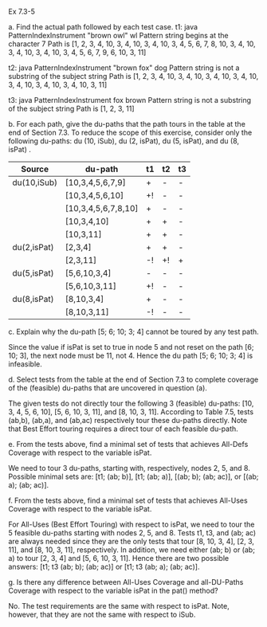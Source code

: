Ex 7.3-5

a. Find the actual path followed by each test case.
t1: java PatternIndexInstrument "brown owl" wl
Pattern string begins at the character 7
Path is [1, 2, 3, 4, 10, 3, 4, 10, 3, 4, 10, 3, 4, 5, 6, 7, 8, 10, 3, 4, 10, 3, 4, 10, 3, 4, 10, 3, 4, 5, 6, 7, 9, 6, 10, 3, 11]

t2: java PatternIndexInstrument "brown fox" dog
Pattern string is not a substring of the subject string
Path is [1, 2, 3, 4, 10, 3, 4, 10, 3, 4, 10, 3, 4, 10, 3, 4, 10, 3, 4, 10, 3, 4, 10, 3, 11]

t3: java PatternIndexInstrument fox brown
Pattern string is not a substring of the subject string
Path is [1, 2, 3, 11] 

b. For each path, give the du-paths that the path tours in the table at the end of Section 7.3. To reduce the scope of this exercise, consider only the following du-paths: du (10, iSub), du (2, isPat), du (5, isPat), and du (8, isPat) .

| Source      | du-path             | t1   | t2   | t3   |
| ----------- | ------------------- | ---- | ---- | ---- |
| du(10,iSub) | [10,3,4,5,6,7,9]    | +    | -    | -    |
|             | [10,3,4,5,6,10]     | +!   | -    | -    |
|             | [10,3,4,5,6,7,8,10] | +    | -    | -    |
|             | [10,3,4,10]         | +    | +    | -    |
|             | [10,3,11]           | +    | +    | -    |
| du(2,isPat) | [2,3,4]             | +    | +    | -    |
|             | [2,3,11]            | -!   | +!   | +    |
| du(5,isPat) | [5,6,10,3,4]        | -    | -    | -    |
|             | [5,6,10,3,11]       | +!   | -    | -    |
| du(8,isPat) | [8,10,3,4]          | +    | -    | -    |
|             | [8,10,3,11]         | -!   | -    | -    |

c. Explain why the du-path [5; 6; 10; 3; 4] cannot be toured by any test path.

Since the value if isPat is set to true in node 5 and not reset on the path [6; 10; 3],
the next node must be 11, not 4. Hence the du path [5; 6; 10; 3; 4] is infeasible.

d. Select tests from the table at the end of Section 7.3 to complete coverage of the (feasible) du-paths that are uncovered in question (a).

The given tests do not directly tour the following 3 (feasible) du-paths: [10, 3, 4, 5, 6, 10], [5, 6, 10, 3, 11], and [8, 10, 3, 11]. According to Table 7.5, tests (ab,b), (ab,a), and (ab,ac) respectively tour these du-paths directly. Note that Best Effort touring requires a direct tour of each feasible du-path.

e. From the tests above, find a minimal set of tests that achieves All-Defs Coverage with respect to the variable isPat.

We need to tour 3 du-paths, starting with, respectively, nodes 2, 5, and 8. Possible minimal sets are: [t1; (ab; b)], [t1; (ab; a)], [(ab; b); (ab; ac)], or [(ab; a); (ab; ac)]. 

f. From the tests above, find a minimal set of tests that achieves All-Uses Coverage with respect to the variable isPat.

For All-Uses (Best Effort Touring) with respect to isPat, we need to tour the 5 feasible du-paths starting with nodes 2, 5, and 8. Tests t1, t3, and (ab; ac) are always needed since they are the only tests that tour [8, 10, 3, 4], [2, 3, 11], and [8, 10, 3, 11], respectively. In addition, we need either (ab; b) or (ab; a) to tour [2, 3, 4] and [5, 6, 10, 3, 11]. Hence there are two possible answers: [t1; t3 (ab; b); (ab; ac)] or [t1; t3 (ab; a); (ab; ac)].

g. Is there any difference between All-Uses Coverage and all-DU-Paths Coverage with respect to the variable isPat in the pat() method?

No. The test requirements are the same with respect to isPat. Note, however, that they are not the same with respect to iSub.
